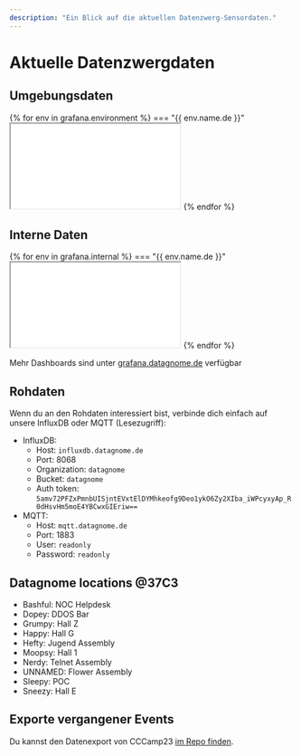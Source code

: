 ```yaml
---
description: "Ein Blick auf die aktuellen Datenzwerg-Sensordaten."
---
```


# Aktuelle Datenzwergdaten

<!--
Zur Zeit gibt es keine aktuellen Datenzwergdaten. Check hier nochmal vorbei, wenn sie wieder auf einem Event sind.
-->

## Umgebungsdaten

{% for env in grafana.environment %}
=== "{{ env.name.de }}"
    <iframe src="{{ grafana.base_url }}{{ env.panel }}" class="grafana-iframe"></iframe>
{% endfor %}

## Interne Daten

{% for env in grafana.internal %}
=== "{{ env.name.de }}"
    <iframe src="{{ grafana.base_url }}{{ env.panel }}" class="grafana-iframe"></iframe>
{% endfor %}

Mehr Dashboards sind unter <a href="https://grafana.datagnome.de">grafana.datagnome.de</a> verfügbar

## Rohdaten

Wenn du an den Rohdaten interessiert bist, verbinde dich einfach auf unsere InfluxDB oder MQTT (Lesezugriff):

  - InfluxDB:
    - Host: `influxdb.datagnome.de`
    - Port: 8068
    - Organization: `datagnome`
    - Bucket: `datagnome`
    - Auth token: `5amv72PFZxPmnbUISjntEVxtElDYMhkeofg9Deo1ykO6Zy2XIba_iWPcyxyAp_R0dHsvHm5moE4YBCwxGIEriw==`
  - MQTT:
    - Host: `mqtt.datagnome.de`
    - Port: 1883
    - User: `readonly`
    - Password: `readonly`

## Datagnome locations @37C3
  - Bashful: NOC Helpdesk
  - Dopey: DDOS Bar
  - Grumpy: Hall Z
  - Happy: Hall G
  - Hefty: Jugend Assembly
  - Moopsy: Hall 1
  - Nerdy: Telnet Assembly
  - UNNAMED: Flower Assembly
  - Sleepy: POC
  - Sneezy: Hall E

## Exporte vergangener Events

Du kannst den Datenexport von CCCamp23 [im Repo finden](https://github.com/romses/Datenzwerg/tree/main/exports/cccamp2023).
